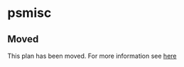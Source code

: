 # psmisc

## Moved

This plan has been moved. For more information see [here](https://github.com/habitat-sh/core-plans#additional-plans)
